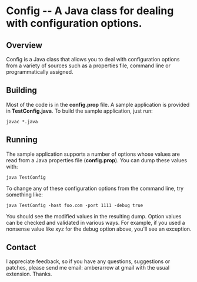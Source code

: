 # Config -- A Java class for dealing with configuration options.

## Overview

Config is a Java class that allows you to deal with configuration options from a variety
of sources such as a properties file, command line or programmatically assigned.

## Building

Most of the code is in the <b><strong>config.prop</b></strong> file. A sample application
is provided in <b><strong>TestConfig.java</b></strong>.
To build the sample application, just run:

    javac *.java

## Running

The sample application supports a number of options whose values are read from a Java
properties file (<b><strong>config.prop</b></strong>). You can dump these values with:

    java TestConfig

To change any of these configuration options from the command line, try something like:

    java TestConfig -host foo.com -port 1111 -debug true

You should see the modified values in the resulting dump. Option values can be checked
and validated in various ways. For example, if you used a nonsense value like xyz for the
debug option above, you'll see an exception.

## Contact

I appreciate feedback, so if you have any questions, suggestions or patches, please
send me email: amberarrow at gmail with the usual extension. Thanks.
